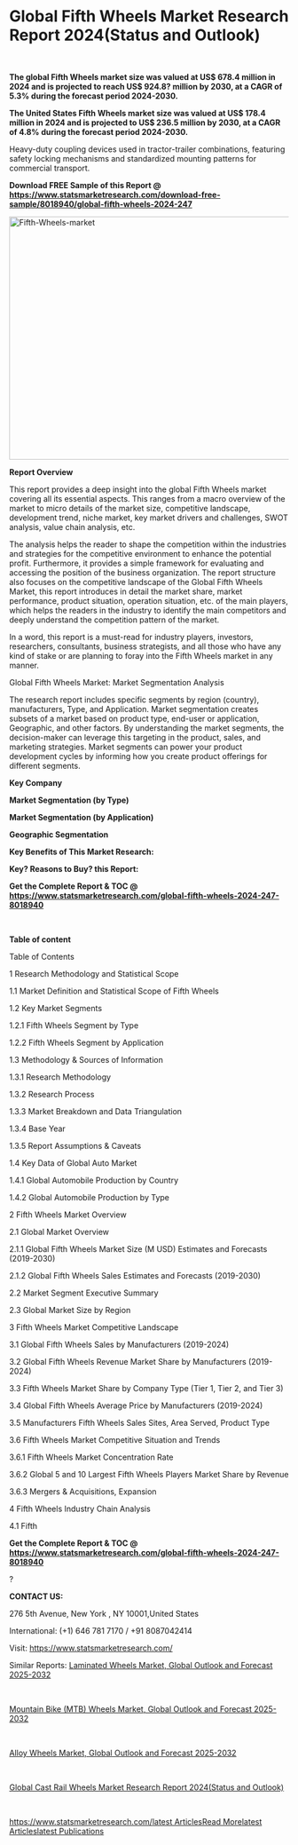 <h1>Global Fifth Wheels Market Research Report 2024(Status and Outlook)</h1><br/><p><strong>The global Fifth Wheels market size was valued at US$ 678.4 million in 2024 and is projected to reach US$ 924.8? million by 2030, at a <strong>CAGR</strong> of 5.3% during the forecast period 2024-2030.</strong></p>
 
 
 
 <p><strong>The United States Fifth Wheels market size was valued at US$ 178.4 million in 2024 and is projected to US$ 236.5 million by 2030, at a <strong>CAGR</strong> of 4.8% during the forecast period 2024-2030.</strong></p>
 
 
 
 <p>Heavy-duty coupling devices used in tractor-trailer combinations, featuring safety locking mechanisms and standardized mounting patterns for commercial transport.</p>
 
 
 
 <p><strong>Download FREE Sample of this Report @ <a href="https://www.statsmarketresearch.com/download-free-sample/8018940/global-fifth-wheels-2024-247">https://www.statsmarketresearch.com/download-free-sample/8018940/global-fifth-wheels-2024-247</a></strong></p>
 
 
 
 <p><img alt="Fifth-Wheels-market" src="https://www.grandresearchstore.com/assets/report-images/Fifth_Wheels_market.png" style="width: 730px; height: 438px;" /></p>
 
 
 
 <p><strong>Report Overview</strong></p>
 
 
 
 <p>This report provides a deep insight into the global Fifth Wheels market covering all its essential aspects. This ranges from a macro overview of the market to micro details of the market size, competitive landscape, development trend, niche market, key market drivers and challenges, SWOT analysis, value chain analysis, etc.</p>
 
 
 
 <p>The analysis helps the reader to shape the competition within the industries and strategies for the competitive environment to enhance the potential profit. Furthermore, it provides a simple framework for evaluating and accessing the position of the business organization. The report structure also focuses on the competitive landscape of the Global Fifth Wheels Market, this report introduces in detail the market share, market performance, product situation, operation situation, etc. of the main players, which helps the readers in the industry to identify the main competitors and deeply understand the competition pattern of the market.</p>
 
 
 
 <p>In a word, this report is a must-read for industry players, investors, researchers, consultants, business strategists, and all those who have any kind of stake or are planning to foray into the Fifth Wheels market in any manner.</p>
 
 
 
 <p>Global Fifth Wheels Market: Market Segmentation Analysis</p>
 
 
 
 <p>The research report includes specific segments by region (country), manufacturers, Type, and Application. Market segmentation creates subsets of a market based on product type, end-user or application, Geographic, and other factors. By understanding the market segments, the decision-maker can leverage this targeting in the product, sales, and marketing strategies. Market segments can power your product development cycles by informing how you create product offerings for different segments.</p>
 
 
 
 <p><strong>Key Company</strong></p>
 
 
 
 <p><strong>Market Segmentation (by Type)</strong></p>
 
 
 
 <p><strong>Market Segmentation (<strong>by Application</strong>)</strong></p>
 
 
 
 <p><strong>Geographic Segmentation</strong></p>
 
 
 
 <p><strong>Key Benefits of This Market Research:</strong></p>
 
 
 
 <p><strong>Key? <strong>Reasons to Buy</strong>? this Report:</strong></p>
 
 
 
 <div><b>Get the Complete Report & TOC @ <a href="https://www.statsmarketresearch.com/global-fifth-wheels-2024-247-8018940">https://www.statsmarketresearch.com/global-fifth-wheels-2024-247-8018940</a></b></div>
 
 
 
 <p><br />
 
 <b>Table of content</b></p>
 
 
 
 <p>Table of Contents<br />
 
 1 Research Methodology and Statistical Scope<br />
 
 1.1 Market Definition and Statistical Scope of Fifth Wheels<br />
 
 1.2 Key Market Segments<br />
 
 1.2.1 Fifth Wheels Segment by Type<br />
 
 1.2.2 Fifth Wheels Segment by Application<br />
 
 1.3 Methodology & Sources of Information<br />
 
 1.3.1 Research Methodology<br />
 
 1.3.2 Research Process<br />
 
 1.3.3 Market Breakdown and Data Triangulation<br />
 
 1.3.4 Base Year<br />
 
 1.3.5 Report Assumptions & Caveats<br />
 
 1.4 Key Data of Global Auto Market<br />
 
 1.4.1 Global Automobile Production by Country<br />
 
 1.4.2 Global Automobile Production by Type<br />
 
 2 Fifth Wheels Market Overview<br />
 
 2.1 Global Market Overview<br />
 
 2.1.1 Global Fifth Wheels Market Size (M USD) Estimates and Forecasts (2019-2030)<br />
 
 2.1.2 Global Fifth Wheels Sales Estimates and Forecasts (2019-2030)<br />
 
 2.2 Market Segment Executive Summary<br />
 
 2.3 Global Market Size by Region<br />
 
 3 Fifth Wheels Market Competitive Landscape<br />
 
 3.1 Global Fifth Wheels Sales by Manufacturers (2019-2024)<br />
 
 3.2 Global Fifth Wheels Revenue Market Share by Manufacturers (2019-2024)<br />
 
 3.3 Fifth Wheels Market Share by Company Type (Tier 1, Tier 2, and Tier 3)<br />
 
 3.4 Global Fifth Wheels Average Price by Manufacturers (2019-2024)<br />
 
 3.5 Manufacturers Fifth Wheels Sales Sites, Area Served, Product Type<br />
 
 3.6 Fifth Wheels Market Competitive Situation and Trends<br />
 
 3.6.1 Fifth Wheels Market Concentration Rate<br />
 
 3.6.2 Global 5 and 10 Largest Fifth Wheels Players Market Share by Revenue<br />
 
 3.6.3 Mergers & Acquisitions, Expansion<br />
 
 4 Fifth Wheels Industry Chain Analysis<br />
 
 4.1 Fifth</p>
 
 
 
 <div><b>Get the Complete Report & TOC @ <a href="https://www.statsmarketresearch.com/global-fifth-wheels-2024-247-8018940">https://www.statsmarketresearch.com/global-fifth-wheels-2024-247-8018940</a></b></div>
 
 
 
 <p>? </p>
 
 
 
 <p><b>CONTACT US:</b><br />
 
 276 5th Avenue, New York , NY 10001,United States<br />
 
 International: (+1) 646 781 7170 / +91 8087042414<br />
 
 Visit: <a href="https://www.statsmarketresearch.com/">https://www.statsmarketresearch.com/</a><br />
 
 Similar Reports: <a href="https://www.statsmarketresearch.com/global-fifth-wheels-2024-247-8018940">Laminated Wheels Market, Global Outlook and Forecast 2025-2032</a><br />
 
 <br />
 
 <a href="https://www.statsmarketresearch.com/global-fifth-wheels-2024-247-8018940">Mountain Bike (MTB) Wheels Market, Global Outlook and Forecast 2025-2032</a><br />
 
 <br />
 
 <a href="https://www.statsmarketresearch.com/global-fifth-wheels-2024-247-8018940">Alloy Wheels Market, Global Outlook and Forecast 2025-2032 </a><br />
 
 <br />
 
 <a href="https://www.statsmarketresearch.com/global-fifth-wheels-2024-247-8018940">Global Cast Rail Wheels Market Research Report 2024(Status and Outlook)</a><br />
 
 <br />
 
 <a href="https://gyeongbokgung.com">https://www.statsmarketresearch.com/</a><a href="https://hallyeomaritime.com">latest Articles</a><a href="https://jingwansa.com">Read More</a><a href="https://nguoiviet.jp/">latest Articles</a><a href="https://www.intelmarketresearch.com/">latest Publications</a></p>